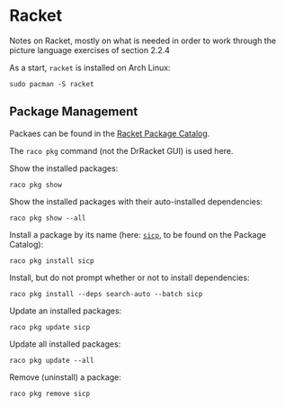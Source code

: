 # Racket

Notes on Racket, mostly on what is needed in order to work through the picture
language exercises of section 2.2.4

As a start, `racket` is installed on Arch Linux:

    sudo pacman -S racket

## Package Management

Packaes can be found in the [Racket Package Catalog](https://pkgs.racket-lang.org/).

The `raco pkg` command (not the DrRacket GUI) is used here.

Show the installed packages:

    raco pkg show

Show the installed packages with their auto-installed dependencies:

    raco pkg show --all

Install a package by its name (here: [`sicp`](https://pkgs.racket-lang.org/package/sicp),
to be found on the Package Catalog):

    raco pkg install sicp

Install, but do not prompt whether or not to install dependencies:

    raco pkg install --deps search-auto --batch sicp

Update an installed packages:

    raco pkg update sicp

Update all installed packages:

    raco pkg update --all

Remove (uninstall) a package:

    raco pkg remove sicp

